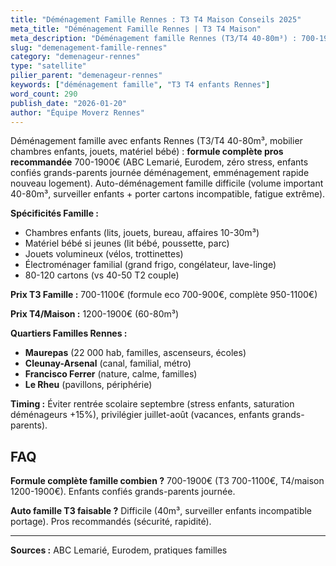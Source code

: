 ```yaml
---
title: "Déménagement Famille Rennes : T3 T4 Maison Conseils 2025"
meta_title: "Déménagement Famille Rennes | T3 T4 Maison"
meta_description: "Déménagement famille Rennes (T3/T4 40-80m³) : 700-1900€ pros (formule complète, zéro stress enfants), auto difficile (volume, enfants). Maurepas, Cleunay, Le Rheu."
slug: "demenagement-famille-rennes"
category: "demenageur-rennes"
type: "satellite"
pilier_parent: "demenageur-rennes"
keywords: ["déménagement famille", "T3 T4 enfants Rennes"]
word_count: 290
publish_date: "2026-01-20"
author: "Équipe Moverz Rennes"
---
```


Déménagement famille avec enfants Rennes (T3/T4 40-80m³, mobilier chambres enfants, jouets, matériel bébé) : **formule complète pros recommandée** 700-1900€ (ABC Lemarié, Eurodem, zéro stress, enfants confiés grands-parents journée déménagement, emménagement rapide nouveau logement). Auto-déménagement famille difficile (volume important 40-80m³, surveiller enfants + porter cartons incompatible, fatigue extrême).

**Spécificités Famille :**
- Chambres enfants (lits, jouets, bureau, affaires 10-30m³)
- Matériel bébé si jeunes (lit bébé, poussette, parc)
- Jouets volumineux (vélos, trottinettes)
- Électroménager familial (grand frigo, congélateur, lave-linge)
- 80-120 cartons (vs 40-50 T2 couple)

**Prix T3 Famille :** 700-1100€ (formule eco 700-900€, complète 950-1100€)

**Prix T4/Maison :** 1200-1900€ (60-80m³)

**Quartiers Familles Rennes :**
- **Maurepas** (22 000 hab, familles, ascenseurs, écoles)
- **Cleunay-Arsenal** (canal, familial, métro)
- **Francisco Ferrer** (nature, calme, familles)
- **Le Rheu** (pavillons, périphérie)

**Timing :** Éviter rentrée scolaire septembre (stress enfants, saturation déménageurs +15%), privilégier juillet-août (vacances, enfants grands-parents).

## FAQ

**Formule complète famille combien ?**
700-1900€ (T3 700-1100€, T4/maison 1200-1900€). Enfants confiés grands-parents journée.

**Auto famille T3 faisable ?**
Difficile (40m³, surveiller enfants incompatible portage). Pros recommandés (sécurité, rapidité).

---
**Sources :** ABC Lemarié, Eurodem, pratiques familles

